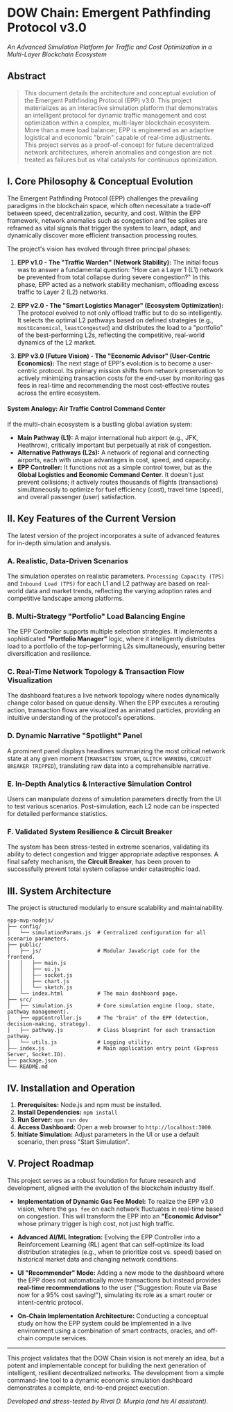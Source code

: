 # DOW Chain: Emergent Pathfinding Protocol v3.0

_An Advanced Simulation Platform for Traffic and Cost Optimization in a Multi-Layer Blockchain Ecosystem_

## Abstract

> This document details the architecture and conceptual evolution of the Emergent Pathfinding Protocol (EPP) v3.0. This project materializes as an interactive simulation platform that demonstrates an intelligent protocol for dynamic traffic management and cost optimization within a complex, multi-layer blockchain ecosystem. More than a mere load balancer, EPP is engineered as an adaptive logistical and economic "brain" capable of real-time adjustments. This project serves as a proof-of-concept for future decentralized network architectures, wherein anomalies and congestion are not treated as failures but as vital catalysts for continuous optimization.

## I. Core Philosophy & Conceptual Evolution

The Emergent Pathfinding Protocol (EPP) challenges the prevailing paradigms in the blockchain space, which often necessitate a trade-off between speed, decentralization, security, and cost. Within the EPP framework, network anomalies such as congestion and fee spikes are reframed as vital signals that trigger the system to learn, adapt, and dynamically discover more efficient transaction processing routes.

The project's vision has evolved through three principal phases:

1.  **EPP v1.0 - The "Traffic Warden" (Network Stability):** The initial focus was to answer a fundamental question: "How can a Layer 1 (L1) network be prevented from total collapse during severe congestion?" In this phase, EPP acted as a network stability mechanism, offloading excess traffic to Layer 2 (L2) networks.

2.  **EPP v2.0 - The "Smart Logistics Manager" (Ecosystem Optimization):** The protocol evolved to not only offload traffic but to do so intelligently. It selects the optimal L2 pathways based on defined strategies (e.g., `mostEconomical`, `leastCongested`) and distributes the load to a "portfolio" of the best-performing L2s, reflecting the competitive, real-world dynamics of the L2 market.

3.  **EPP v3.0 (Future Vision) - The "Economic Advisor" (User-Centric Economics):** The next stage of EPP's evolution is to become a user-centric protocol. Its primary mission shifts from network preservation to actively minimizing transaction costs for the end-user by monitoring gas fees in real-time and recommending the most cost-effective routes across the entire ecosystem.

#### System Analogy: Air Traffic Control Command Center

If the multi-chain ecosystem is a bustling global aviation system:
* **Main Pathway (L1):** A major international hub airport (e.g., JFK, Heathrow), critically important but perpetually at risk of congestion.
* **Alternative Pathways (L2s):** A network of regional and connecting airports, each with unique advantages in cost, speed, and capacity.
* **EPP Controller:** It functions not as a simple control tower, but as the **Global Logistics and Economic Command Center**. It doesn't just prevent collisions; it actively routes thousands of flights (transactions) simultaneously to optimize for fuel efficiency (cost), travel time (speed), and overall passenger (user) satisfaction.

## II. Key Features of the Current Version

The latest version of the project incorporates a suite of advanced features for in-depth simulation and analysis.

### A. Realistic, Data-Driven Scenarios
The simulation operates on realistic parameters. `Processing Capacity (TPS)` and `Inbound Load (TPS)` for each L1 and L2 pathway are based on real-world data and market trends, reflecting the varying adoption rates and competitive landscape among platforms.

### B. Multi-Strategy "Portfolio" Load Balancing Engine
The EPP Controller supports multiple selection strategies. It implements a sophisticated **"Portfolio Manager"** logic, where it intelligently distributes load to a portfolio of the top-performing L2s simultaneously, ensuring better diversification and resilience.

### C. Real-Time Network Topology & Transaction Flow Visualization
The dashboard features a live network topology where nodes dynamically change color based on queue density. When the EPP executes a rerouting action, transaction flows are visualized as animated particles, providing an intuitive understanding of the protocol's operations.

### D. Dynamic Narrative "Spotlight" Panel
A prominent panel displays headlines summarizing the most critical network state at any given moment (`TRANSACTION STORM`, `GLITCH WARNING`, `CIRCUIT BREAKER TRIPPED`), translating raw data into a comprehensible narrative.

### E. In-Depth Analytics & Interactive Simulation Control
Users can manipulate dozens of simulation parameters directly from the UI to test various scenarios. Post-simulation, each L2 node can be inspected for detailed performance statistics.

### F. Validated System Resilience & Circuit Breaker
The system has been stress-tested in extreme scenarios, validating its ability to detect congestion and trigger appropriate adaptive responses. A final safety mechanism, the **Circuit Breaker**, has been proven to successfully prevent total system collapse under catastrophic load.

## III. System Architecture

The project is structured modularly to ensure scalability and maintainability.

```
epp-mvp-nodejs/
├── config/
│   └── simulationParams.js  # Centralized configuration for all scenario parameters.
├── public/
│   ├── js/                  # Modular JavaScript code for the frontend.
│   │   ├── main.js
│   │   ├── ui.js
│   │   ├── socket.js
│   │   ├── chart.js
│   │   └── sketch.js
│   └── index.html           # The main dashboard page.
├── src/
│   ├── simulation.js        # Core simulation engine (loop, state, pathway management).
│   ├── eppController.js     # The "brain" of the EPP (detection, decision-making, strategy).
│   ├── pathway.js           # Class blueprint for each transaction pathway.
│   └── utils.js             # Logging utility.
├── index.js                 # Main application entry point (Express Server, Socket.IO).
├── package.json
└── README.md
```

## IV. Installation and Operation

1.  **Prerequisites:** Node.js and npm must be installed.
2.  **Install Dependencies:** `npm install`
3.  **Run Server:** `npm run dev`
4.  **Access Dashboard:** Open a web browser to `http://localhost:3000`.
5.  **Initiate Simulation:** Adjust parameters in the UI or use a default scenario, then press "Start Simulation".

## V. Project Roadmap

This project serves as a robust foundation for future research and development, aligned with the evolution of the blockchain industry itself.

* **Implementation of Dynamic Gas Fee Model:** To realize the EPP v3.0 vision, where the `gas fee` on each network fluctuates in real-time based on congestion. This will transform the EPP into an **"Economic Advisor"** whose primary trigger is high cost, not just high traffic.

* **Advanced AI/ML Integration:** Evolving the EPP Controller into a Reinforcement Learning (RL) agent that can self-optimize its load distribution strategies (e.g., when to prioritize cost vs. speed) based on historical market data and changing network conditions.

* **UI "Recommender" Mode:** Adding a new mode to the dashboard where the EPP does not automatically move transactions but instead provides **real-time recommendations** to the user ("Suggestion: Route via Base now for a 95% cost saving!"), simulating its role as a smart router or intent-centric protocol.

* **On-Chain Implementation Architecture:** Conducting a conceptual study on how the EPP system could be implemented in a live environment using a combination of smart contracts, oracles, and off-chain compute services.

---

This project validates that the DOW Chain vision is not merely an idea, but a potent and implementable concept for building the next generation of intelligent, resilient decentralized networks. The development from a simple command-line tool to a dynamic economic simulation dashboard demonstrates a complete, end-to-end project execution.

_Developed and stress-tested by Rival D. Murpia (and his AI assistant)._
